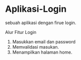 # Aplikasi-Login
sebuah aplikasi dengan firue login.

Alur Fitur Login
1. Masukkan email dan password
2. Memvalidasi masukan.
3. Menampilkan halaman home.
